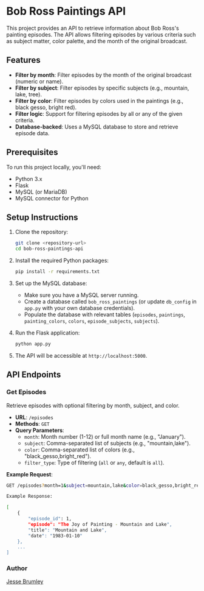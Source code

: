 # Bob Ross Paintings API

This project provides an API to retrieve information about Bob Ross's painting episodes. The API allows filtering episodes by various criteria such as subject matter, color palette, and the month of the original broadcast. 

## Features

- **Filter by month**: Filter episodes by the month of the original broadcast (numeric or name).
- **Filter by subject**: Filter episodes by specific subjects (e.g., mountain, lake, tree).
- **Filter by color**: Filter episodes by colors used in the paintings (e.g., black gesso, bright red).
- **Filter logic**: Support for filtering episodes by all or any of the given criteria.
- **Database-backed**: Uses a MySQL database to store and retrieve episode data.

## Prerequisites

To run this project locally, you'll need:

- Python 3.x
- Flask
- MySQL (or MariaDB)
- MySQL connector for Python

## Setup Instructions

1. Clone the repository:

    ```bash
    git clone <repository-url>
    cd bob-ross-paintings-api
    ```

2. Install the required Python packages:

    ```bash
    pip install -r requirements.txt
    ```

3. Set up the MySQL database:

    - Make sure you have a MySQL server running.
    - Create a database called `bob_ross_paintings` (or update `db_config` in `app.py` with your own database credentials).
    - Populate the database with relevant tables (`episodes`, `paintings`, `painting_colors`, `colors`, `episode_subjects`, `subjects`).

4. Run the Flask application:

    ```bash
    python app.py
    ```

5. The API will be accessible at `http://localhost:5000`.

## API Endpoints

### Get Episodes

Retrieve episodes with optional filtering by month, subject, and color.

- **URL**: `/episodes`
- **Methods**: `GET`
- **Query Parameters**:
    - `month`: Month number (1-12) or full month name (e.g., "January").
    - `subject`: Comma-separated list of subjects (e.g., "mountain,lake").
    - `color`: Comma-separated list of colors (e.g., "black_gesso,bright_red").
    - `filter_type`: Type of filtering (`all` or `any`, default is `all`).
  
**Example Request**:

```bash
GET /episodes?month=1&subject=mountain,lake&color=black_gesso,bright_red&filter_type=any

Example Response:

[
    {
        "episode_id": 1,
        "episode": "The Joy of Painting - Mountain and Lake",
        "title": "Mountain and Lake",
        "date": "1983-01-10"
    },
    ...
]
```

### Author
[Jesse Brumley](https://github.com/jessebrumley)
